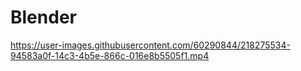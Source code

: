 # Blender
https://user-images.githubusercontent.com/60290844/218275534-94583a0f-14c3-4b5e-866c-016e8b5505f1.mp4
